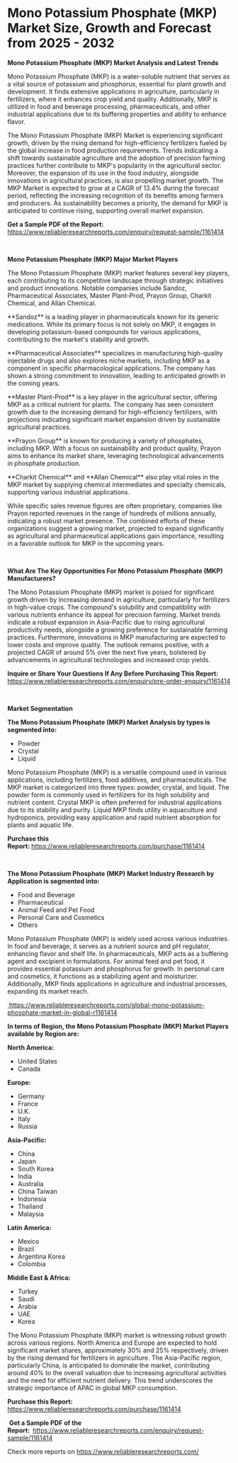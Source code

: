 <p><h1>Mono Potassium Phosphate (MKP) Market Size, Growth and Forecast from 2025 - 2032</h1></p><p><strong>Mono Potassium Phosphate (MKP) Market Analysis and Latest Trends</strong></p>
<p><p>Mono Potassium Phosphate (MKP) is a water-soluble nutrient that serves as a vital source of potassium and phosphorus, essential for plant growth and development. It finds extensive applications in agriculture, particularly in fertilizers, where it enhances crop yield and quality. Additionally, MKP is utilized in food and beverage processing, pharmaceuticals, and other industrial applications due to its buffering properties and ability to enhance flavor.</p><p>The Mono Potassium Phosphate (MKP) Market is experiencing significant growth, driven by the rising demand for high-efficiency fertilizers fueled by the global increase in food production requirements. Trends indicating a shift towards sustainable agriculture and the adoption of precision farming practices further contribute to MKP's popularity in the agricultural sector. Moreover, the expansion of its use in the food industry, alongside innovations in agricultural practices, is also propelling market growth. The MKP Market is expected to grow at a CAGR of 13.4% during the forecast period, reflecting the increasing recognition of its benefits among farmers and producers. As sustainability becomes a priority, the demand for MKP is anticipated to continue rising, supporting overall market expansion.</p></p>
<p><strong>Get a Sample PDF of the Report:&nbsp;</strong> <a href="https://www.reliableresearchreports.com/enquiry/request-sample/1161414?utm_campaign=2098&utm_medium=2&utm_source=Github&utm_content=ia&utm_term=01022025&utm_id=mono-potassium-phosphate-mkp">https://www.reliableresearchreports.com/enquiry/request-sample/1161414</a></p>
<p>&nbsp;</p>
<p><strong>Mono Potassium Phosphate (MKP) Major Market Players</strong></p>
<p><p>The Mono Potassium Phosphate (MKP) market features several key players, each contributing to its competitive landscape through strategic initiatives and product innovations. Notable companies include Sandoz, Pharmaceutical Associates, Master Plant-Prod, Prayon Group, Charkit Chemical, and Allan Chemical.</p><p>**Sandoz** is a leading player in pharmaceuticals known for its generic medications. While its primary focus is not solely on MKP, it engages in developing potassium-based compounds for various applications, contributing to the market's stability and growth.</p><p>**Pharmaceutical Associates** specializes in manufacturing high-quality injectable drugs and also explores niche markets, including MKP as a component in specific pharmacological applications. The company has shown a strong commitment to innovation, leading to anticipated growth in the coming years.</p><p>**Master Plant-Prod** is a key player in the agricultural sector, offering MKP as a critical nutrient for plants. The company has seen consistent growth due to the increasing demand for high-efficiency fertilizers, with projections indicating significant market expansion driven by sustainable agricultural practices.</p><p>**Prayon Group** is known for producing a variety of phosphates, including MKP. With a focus on sustainability and product quality, Prayon aims to enhance its market share, leveraging technological advancements in phosphate production.</p><p>**Charkit Chemical** and **Allan Chemical** also play vital roles in the MKP market by supplying chemical intermediates and specialty chemicals, supporting various industrial applications.</p><p>While specific sales revenue figures are often proprietary, companies like Prayon reported revenues in the range of hundreds of millions annually, indicating a robust market presence. The combined efforts of these organizations suggest a growing market, projected to expand significantly as agricultural and pharmaceutical applications gain importance, resulting in a favorable outlook for MKP in the upcoming years.</p></p>
<p>&nbsp;</p>
<p><strong>What Are The Key Opportunities For Mono Potassium Phosphate (MKP) Manufacturers?</strong></p>
<p><p>The Mono Potassium Phosphate (MKP) market is poised for significant growth driven by increasing demand in agriculture, particularly for fertilizers in high-value crops. The compound's solubility and compatibility with various nutrients enhance its appeal for precision farming. Market trends indicate a robust expansion in Asia-Pacific due to rising agricultural productivity needs, alongside a growing preference for sustainable farming practices. Furthermore, innovations in MKP manufacturing are expected to lower costs and improve quality. The outlook remains positive, with a projected CAGR of around 5% over the next five years, bolstered by advancements in agricultural technologies and increased crop yields.</p></p>
<p><strong>Inquire or Share Your Questions If Any Before Purchasing This Report:</strong> <a href="https://www.reliableresearchreports.com/enquiry/pre-order-enquiry/1161414?utm_campaign=2098&utm_medium=2&utm_source=Github&utm_content=ia&utm_term=01022025&utm_id=mono-potassium-phosphate-mkp">https://www.reliableresearchreports.com/enquiry/pre-order-enquiry/1161414</a></p>
<p>&nbsp;</p>
<p><strong>Market Segmentation</strong></p>
<p><strong>The Mono Potassium Phosphate (MKP) Market Analysis by types is segmented into:</strong></p>
<p><ul><li>Powder</li><li>Crystal</li><li>Liquid</li></ul></p>
<p><p>Mono Potassium Phosphate (MKP) is a versatile compound used in various applications, including fertilizers, food additives, and pharmaceuticals. The MKP market is categorized into three types: powder, crystal, and liquid. The powder form is commonly used in fertilizers for its high solubility and nutrient content. Crystal MKP is often preferred for industrial applications due to its stability and purity. Liquid MKP finds utility in aquaculture and hydroponics, providing easy application and rapid nutrient absorption for plants and aquatic life.</p></p>
<p><strong>Purchase this Report:&nbsp;</strong><a href="https://www.reliableresearchreports.com/purchase/1161414?utm_campaign=2098&utm_medium=2&utm_source=Github&utm_content=ia&utm_term=01022025&utm_id=mono-potassium-phosphate-mkp">https://www.reliableresearchreports.com/purchase/1161414</a></p>
<p>&nbsp;</p>
<p><strong>The Mono Potassium Phosphate (MKP) Market Industry Research by Application is segmented into:</strong></p>
<p><ul><li>Food and Beverage</li><li>Pharmaceutical</li><li>Animal Feed and Pet Food</li><li>Personal Care and Cosmetics</li><li>Others</li></ul></p>
<p><p>Mono Potassium Phosphate (MKP) is widely used across various industries. In food and beverage, it serves as a nutrient source and pH regulator, enhancing flavor and shelf life. In pharmaceuticals, MKP acts as a buffering agent and excipient in formulations. For animal feed and pet food, it provides essential potassium and phosphorus for growth. In personal care and cosmetics, it functions as a stabilizing agent and moisturizer. Additionally, MKP finds applications in agriculture and industrial processes, expanding its market reach.</p></p>
<p><a href="https://www.reliableresearchreports.com/global-mono-potassium-phosphate-market-in-global-r1161414?utm_campaign=2098&utm_medium=2&utm_source=Github&utm_content=ia&utm_term=01022025&utm_id=mono-potassium-phosphate-mkp">&nbsp;https://www.reliableresearchreports.com/global-mono-potassium-phosphate-market-in-global-r1161414</a></p>
<p><strong>In terms of Region, the Mono Potassium Phosphate (MKP) Market Players available by Region are:</strong></p>
<p>
    <p> <strong> North America: </strong>
        <ul>
            <li>United States</li>
            <li>Canada</li>
        </ul>
        </p> 
    <p> <strong> Europe: </strong>
        <ul>
            <li>Germany</li>
            <li>France</li>
            <li>U.K.</li>
            <li>Italy</li>
            <li>Russia</li>
        </ul>
        </p> 
    <p> <strong> Asia-Pacific: </strong>
        <ul>
            <li>China</li>
            <li>Japan</li>
            <li>South Korea</li>
            <li>India</li>
            <li>Australia</li>
            <li>China Taiwan</li>
            <li>Indonesia</li>
            <li>Thailand</li>
            <li>Malaysia</li>
        </ul>
        </p> 
    <p> <strong> Latin America: </strong>
        <ul>
            <li>Mexico</li>
            <li>Brazil</li>
            <li>Argentina Korea</li>
            <li>Colombia</li>
        </ul>
        </p> 
    <p> <strong> Middle East & Africa: </strong>
        <ul>
            <li>Turkey</li>
            <li>Saudi</li>
            <li>Arabia</li>
            <li>UAE</li>
            <li>Korea</li>
        </ul>
    </p>
    </p>
<p><p>The Mono Potassium Phosphate (MKP) market is witnessing robust growth across various regions. North America and Europe are expected to hold significant market shares, approximately 30% and 25% respectively, driven by the rising demand for fertilizers in agriculture. The Asia-Pacific region, particularly China, is anticipated to dominate the market, contributing around 40% to the overall valuation due to increasing agricultural activities and the need for efficient nutrient delivery. This trend underscores the strategic importance of APAC in global MKP consumption.</p></p>
<p><strong>Purchase this Report: </strong><a href="https://www.reliableresearchreports.com/purchase/1161414?utm_campaign=2098&utm_medium=2&utm_source=Github&utm_content=ia&utm_term=01022025&utm_id=mono-potassium-phosphate-mkp">https://www.reliableresearchreports.com/purchase/1161414</a></p>
<p>&nbsp;<strong>Get a Sample PDF of the Report:&nbsp;&nbsp;</strong><a href="https://www.reliableresearchreports.com/enquiry/request-sample/1161414?utm_campaign=2098&utm_medium=2&utm_source=Github&utm_content=ia&utm_term=01022025&utm_id=mono-potassium-phosphate-mkp">https://www.reliableresearchreports.com/enquiry/request-sample/1161414</a></p>
<p><strong></strong></p>
<p>Check more reports on <a href="https://www.reliableresearchreports.com/?utm_campaign=2098&utm_medium=2&utm_source=Github&utm_content=ia&utm_term=01022025&utm_id=mono-potassium-phosphate-mkp">https://www.reliableresearchreports.com/</a></p>